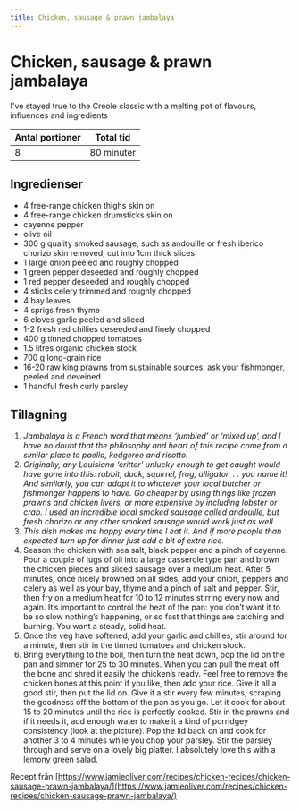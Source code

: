 ```yaml
---
title: Chicken, sausage & prawn jambalaya
---
```

# Chicken, sausage & prawn jambalaya

I've stayed true to the Creole classic with a melting pot of flavours, influences and ingredients

| Antal portioner       | Total tid         |
| --------------------- | ----------------- |
| 8                     | 80 minuter        |

## Ingredienser
* 4  free-range chicken thighs skin on
* 4  free-range chicken drumsticks skin on
* cayenne pepper
* olive oil
* 300 g quality smoked sausage, such as andouille or fresh iberico chorizo skin removed, cut into 1cm thick slices
* 1 large onion peeled and roughly chopped
* 1  green pepper deseeded and roughly chopped
* 1  red pepper deseeded and roughly chopped
* 4 sticks celery trimmed and roughly chopped
* 4  bay leaves
* 4 sprigs fresh thyme
* 6 cloves garlic peeled and sliced
* 1-2  fresh red chillies deseeded and finely chopped
* 400 g tinned chopped tomatoes
* 1.5 litres organic chicken stock
* 700 g long-grain rice
* 16-20  raw king prawns from sustainable sources, ask your fishmonger, peeled and deveined
* 1 handful fresh curly parsley

## Tillagning
<ol class="recipeSteps"><li><i>Jambalaya is a French word that means ‘jumbled’ or ‘mixed up’, and I have no doubt that the philosophy and heart of this recipe come from a similar place to paella, kedgeree and risotto.</li><li>Originally, any Louisiana ‘critter’ unlucky enough to get caught would have gone into this: rabbit, duck, squirrel, frog, alligator. . . you name it! And similarly, you can adapt it to whatever your local butcher or fishmonger happens to have. Go cheaper by using things like frozen prawns and chicken livers, or more expensive by including lobster or crab. I used an incredible local smoked sausage called andouille, but fresh chorizo or any other smoked sausage would work just as well.</li><li>This dish makes me happy every time I eat it. And if more people than expected turn up for dinner just add a bit of extra rice.</i></li><li>Season the chicken with sea salt, black pepper and a pinch of cayenne. Pour a couple of lugs of oil into a large casserole type pan and brown the chicken pieces and sliced sausage over a medium heat. After 5 minutes, once nicely browned on all sides, add your onion, peppers and celery as well as your bay, thyme and a pinch of salt and pepper. Stir, then fry on a medium heat for 10 to 12 minutes stirring every now and again. It’s important to control the heat of the pan: you don’t want it to be so slow nothing’s happening, or so fast that things are catching and burning. You want a steady, solid heat.</li><li>Once the veg have softened, add your garlic and chillies, stir around for a minute, then stir in the tinned tomatoes and chicken stock.</li><li>Bring everything to the boil, then turn the heat down, pop the lid on the pan and simmer for 25 to 30 minutes. When you can pull the meat off the bone and shred it easily the chicken’s ready. Feel free to remove the chicken bones at this point if you like, then add your rice. Give it all a good stir, then put the lid on. Give it a stir every few minutes, scraping the goodness off the bottom of the pan as you go. Let it cook for about 15 to 20 minutes until the rice is perfectly cooked. Stir in the prawns and if it needs it, add enough water to make it a kind of porridgey consistency (look at the picture). Pop the lid back on and cook for another 3 to 4 minutes while you chop your parsley. Stir the parsley through and serve on a lovely big platter. I absolutely love this with a lemony green salad.</li></ol>

Recept från [https://www.jamieoliver.com/recipes/chicken-recipes/chicken-sausage-prawn-jambalaya/](https://www.jamieoliver.com/recipes/chicken-recipes/chicken-sausage-prawn-jambalaya/)
